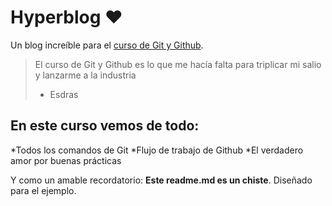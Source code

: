 # Hyperblog ❤️
Un blog increíble para el [curso de Git y Github](https://platzi.com/cursos/git-github).
>El curso de Git y Github es lo que me hacía falta para triplicar mi salio y lanzarme a la industria
>- Esdras

## En este curso vemos de todo:
*Todos los comandos de Git
*Flujo de trabajo de Github
*El verdadero amor por buenas prácticas

Y como un amable recordatorio: **Este readme.md es un chiste**. Diseñado para el ejemplo.